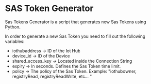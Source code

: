 <h1>SAS Token Generator</h1>

Sas Tokens Generator is a script that generates new Sas Tokens using Python. 

In order to generate a new Sas Token you need to fill out the following variables:

* iothubaddress -> ID of the Iot Hub
* device_id -> ID of the Device
* shared_access_key -> Located inside the Connection String
* expiry -> In seconds. Defines the Sas Token time limit.
* policy -> The policy of the Sas Token. Example: "iothubowner, registryRead, registryReadWrite, etc... " 
